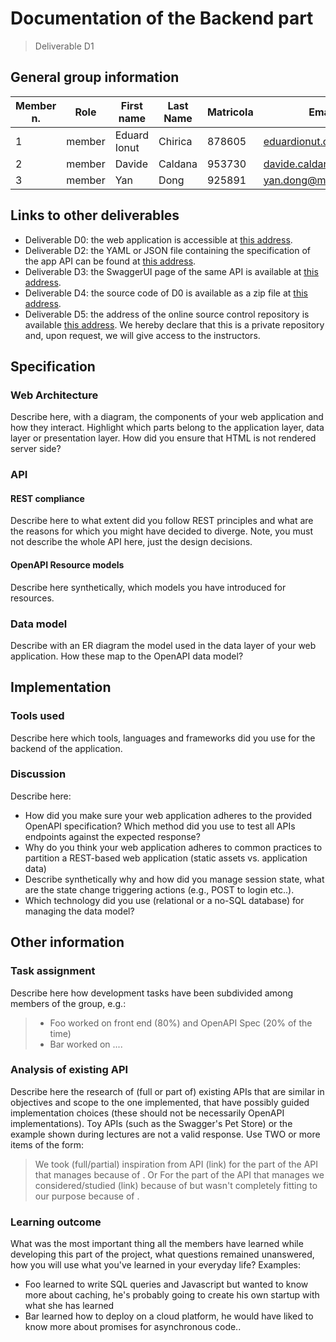 # Documentation of the Backend part
> Deliverable D1
## General group information
| Member n. | Role   | First name   | Last Name | Matricola | Email address                      |
| --------- | ------ | ------------ | --------- | --------- | ---------------------------------- |
| 1         | member | Eduard Ionut | Chirica   | 878605    | eduardionut.chirica@mail.polimi.it |
| 2         | member | Davide       | Caldana   | 953730    | davide.caldana@mail.polimi.it      |
| 3         | member | Yan          | Dong      | 925891    | yan.dong@mail.polimi.it            |
## Links to other deliverables
- Deliverable D0: the web application is accessible at [this address](https://ramen-website.herokuapp.com).
- Deliverable D2: the YAML or JSON file containing the specification of the app API can be found at [this address](https://ramen-website.herokuapp.com/backend/spec.yaml).
- Deliverable D3: the SwaggerUI page of the same API is available at [this address](https://ramen-website.herokuapp.com/swaggerui).
- Deliverable D4: the source code of D0 is available as a zip file at [this address](https://ramen-website.herokuapp.com/backend/app.zip).
- Deliverable D5: the address of the online source control repository is available [this address](https://examplegit.com). We hereby declare that this is a private repository and, upon request, we will give access to the instructors.
## Specification
### Web Architecture
Describe here, with a diagram, the components of your web application
and how they interact. Highlight which parts belong to the application
layer, data layer or presentation layer. How did you ensure that HTML is
not rendered server side?
### API
#### REST compliance
Describe here to what extent did you follow REST principles and what are
the reasons for which you might have decided to diverge. Note, you must
not describe the whole API here, just the design decisions.
#### OpenAPI Resource models
Describe here synthetically, which models you have introduced for
resources.
### Data model
Describe with an ER diagram the model used in the data layer of your web
application. How these map to the OpenAPI data model?
## Implementation
### Tools used
Describe here which tools, languages and frameworks did you use for the backend of the application.

### Discussion
Describe here:
- How did you make sure your web application adheres to the provided
OpenAPI specification? Which method did you use to test all APIs
endpoints against the expected response?
- Why do you think your web application adheres to common practices to
partition a REST-based web application (static assets vs.
application data)
- Describe synthetically why and how did you manage session state,
what are the state change triggering actions (e.g., POST to login
etc..).
- Which technology did you use (relational or a no-SQL database) for
managing the data model?
## Other information
### Task assignment
Describe here how development tasks have been subdivided among members
of the group, e.g.:
> - Foo worked on front end (80%) and OpenAPI Spec (20% of the time)
> - Bar worked on ....
### Analysis of existing API
Describe here the research of (full or part of) existing APIs that are similar
in objectives and scope to the one implemented, that have possibly guided
implementation choices (these should not be necessarily OpenAPI
implementations). Toy APIs (such as the Swagger's Pet Store) or the example
shown during lectures are not a valid response.
Use TWO or more items of the form:
> We took (full/partial) inspiration from API <XYZ>(link) for the part of the
> API that manages <ABC> because of <REASON>.
> Or
> For the part of the API that manages <ABC> we considered/studied <XYZ>(link)
> because of <REASON> but wasn't completely fitting to our purpose because of
> <REASON>.
### Learning outcome
What was the most important thing all the members have learned while developing this part of the project, what questions remained unanswered,
how you will use what you've learned in your everyday life?
Examples:
- Foo learned to write SQL queries and Javascript but wanted to know
more about caching, he's probably going to create his own startup
with what she has learned
- Bar learned how to deploy on a cloud platform, he would have liked
to know more about promises for asynchronous code..

